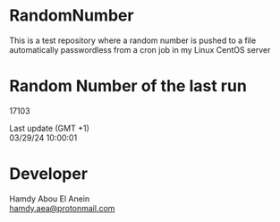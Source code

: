 # RandomNumber    
This is a test repository where a random number is pushed to a file automatically passwordless from a cron job in my Linux CentOS server    
# Random Number of the last run   
17103
      
Last update (GMT +1)    
03/29/24 10:00:01
# Developer    
Hamdy Abou El Anein   
hamdy.aea@protonmail.com
